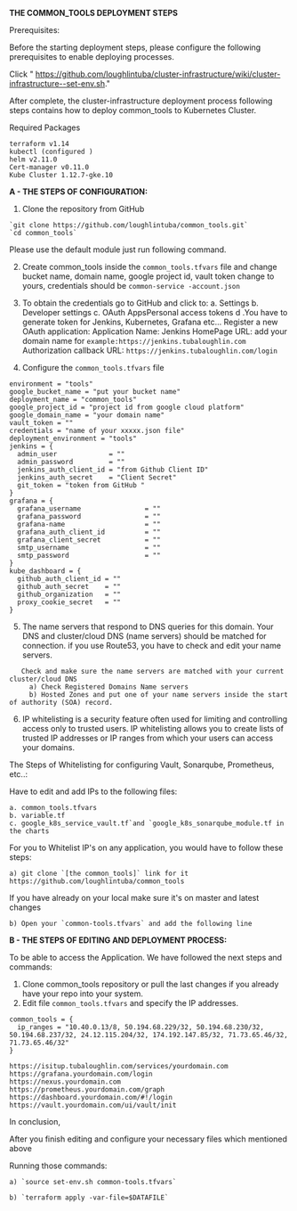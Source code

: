 **THE COMMON_TOOLS DEPLOYMENT STEPS**



Prerequisites:

Before the starting deployment steps, please configure the following prerequisites to enable deploying processes. 

Click " https://github.com/loughlintuba/cluster-infrastructure/wiki/cluster-infrastructure--set-env.sh."

After complete, the cluster-infrastructure deployment process following steps contains how to deploy common_tools to Kubernetes Cluster.


Required Packages
```
terraform v1.14
kubectl (configured )
helm v2.11.0
Cert-manager v0.11.0
Kube Cluster 1.12.7-gke.10
```

**A - THE STEPS OF CONFIGURATION:**


1. Clone the repository from GitHub

```
`git clone https://github.com/loughlintuba/common_tools.git`
`cd common_tools`
```

Please use the default module just run following command.

2. Create  common_tools inside the `common_tools.tfvars` file and change bucket name, domain name, google project id, vault token change to yours, credentials should be  `common-service -account.json`

3. To obtain the credentials
go to GitHub and click to:
a. Settings
b. Developer settings
c. OAuth AppsPersonal access tokens
d .You have to generate token for Jenkins, Kubernetes, Grafana etc...
     Register a new OAuth application:
     Application Name: Jenkins
     HomePage URL: add your domain name for `example:https://jenkins.tubaloughlin.com`
     Authorization callback URL: `https://jenkins.tubaloughlin.com/login`

4. Configure  the `common_tools.tfvars` file 

```
environment = "tools"
google_bucket_name = "put your bucket name"
deployment_name = "common_tools"
google_project_id = "project id from google cloud platform"
google_domain_name = "your domain name"
vault_token = ""
credentials = "name of your xxxxx.json file"
deployment_environment = "tools"
jenkins = {
  admin_user             = ""
  admin_password         = ""
  jenkins_auth_client_id = "from Github Client ID"
  jenkins_auth_secret    = "Client Secret"
  git_token = "token from GitHub "
}
grafana = {
  grafana_username                = ""
  grafana_password                = ""
  grafana-name                    = ""
  grafana_auth_client_id          = ""
  grafana_client_secret           = ""
  smtp_username                   = ""
  smtp_password                   = ""
}
kube_dashboard = {
  github_auth_client_id = ""
  github_auth_secret    = ""
  github_organization   = ""
  proxy_cookie_secret   = ""
}

```

5. The name servers that respond to DNS queries for this domain. Your DNS and cluster/cloud DNS (name servers) should be matched for connection.
   if you use Route53, you have to check and edit your name servers. 
```
   Check and make sure the name servers are matched with your current cluster/cloud DNS 
     a) Check Registered Domains Name servers
     b) Hosted Zones and put one of your name servers inside the start of authority (SOA) record. 
   ```

6. IP whitelisting is a security feature often used for limiting and controlling access only to trusted users. 
   IP whitelisting allows you to create lists of trusted IP addresses or IP ranges from which your users can access your domains.


The Steps of Whitelisting for configuring Vault, Sonarqube, Prometheus, etc..: 

Have to edit and add IPs to the following files:
```
a. common_tools.tfvars
b. variable.tf 
c. google_k8s_service_vault.tf`and `google_k8s_sonarqube_module.tf in the charts
```

For you to Whitelist IP's on any application, you would have to follow these steps:
```
a) git clone `[the common_tools]` link for it  https://github.com/loughlintuba/common_tools
```
If you have already on your local make sure it's on master and latest changes
```
b) Open your `common-tools.tfvars` and add the following line
```


**B - THE STEPS OF EDITING AND DEPLOYMENT PROCESS:**


To be able to access the Application. We have followed the next steps and commands:

1. Clone common_tools repository or pull the last changes if you already have your repo into your system.
2. Edit file `common_tools.tfvars` and specify the IP addresses.

```
common_tools = {
  ip_ranges = "10.40.0.13/8, 50.194.68.229/32, 50.194.68.230/32, 50.194.68.237/32, 24.12.115.204/32, 174.192.147.85/32, 71.73.65.46/32, 71.73.65.46/32"
}
```
```
https://isitup.tubaloughlin.com/services/yourdomain.com
https://grafana.yourdomain.com/login
https://nexus.yourdomain.com
https://prometheus.yourdomain.com/graph
https://dashboard.yourdomain.com/#!/login
https://vault.yourdomain.com/ui/vault/init
```

In conclusion,  

After you finish editing and configure your necessary files which mentioned above 

Running those commands: 
```
a) `source set-env.sh common-tools.tfvars`

b) `terraform apply -var-file=$DATAFILE`
```
